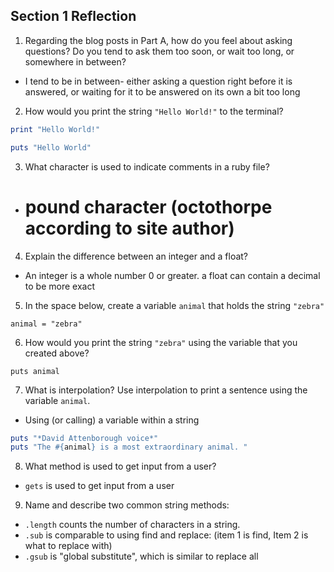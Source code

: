 ## Section 1 Reflection

1. Regarding the blog posts in Part A, how do you feel about asking questions? Do you tend to ask them too soon, or wait too long, or somewhere in between?

* I tend to be in between- either asking a question right before it is answered, or waiting for it to be answered on its own a bit too long

2. How would you print the string `"Hello World!"` to the terminal?

```ruby
print "Hello World!"
```

```ruby
puts "Hello World"
```

3. What character is used to indicate comments in a ruby file?

* # pound character (octothorpe according to site author)

4. Explain the difference between an integer and a float?

* An integer is a whole number 0 or greater. a float can contain a decimal to be more exact

5. In the space below, create a variable `animal` that holds the string `"zebra"`

```
animal = "zebra"
```

6. How would you print the string `"zebra"` using the variable that you created above?

```
puts animal
```

7. What is interpolation? Use interpolation to print a sentence using the variable `animal`.

* Using (or calling) a variable within a string

```ruby
puts "*David Attenborough voice*"
puts "The #{animal} is a most extraordinary animal. "
```

8. What method is used to get input from a user?

* `gets` is used to get input from a user

9. Name and describe two common string methods:
* `.length` counts the number of characters in a string.
* `.sub` is comparable to using find and replace: (item 1 is find, Item 2 is what to replace with)
* `.gsub` is "global substitute", which is similar to replace all
